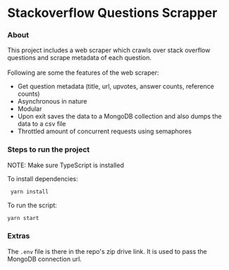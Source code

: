 # Stackoverflow Questions Scrapper

### About
This project includes a web scraper which crawls over stack overflow questions and scrape metadata of each question.
<br/>
<br/>
Following are some the features of the web scraper:
- Get question metadata (title, url, upvotes, answer counts, reference counts)
- Asynchronous in nature
- Modular
- Upon exit saves the data to a MongoDB collection and also dumps the data to a csv file
- Throttled amount of concurrent requests using semaphores

### Steps to run the project
NOTE: Make sure TypeScript is installed

To install dependencies:
```bash
 yarn install
```

To run the script:
```bash
yarn start
```

### Extras
The `.env` file is there in the repo's zip drive link. It is used to pass the MongoDB connection url.
